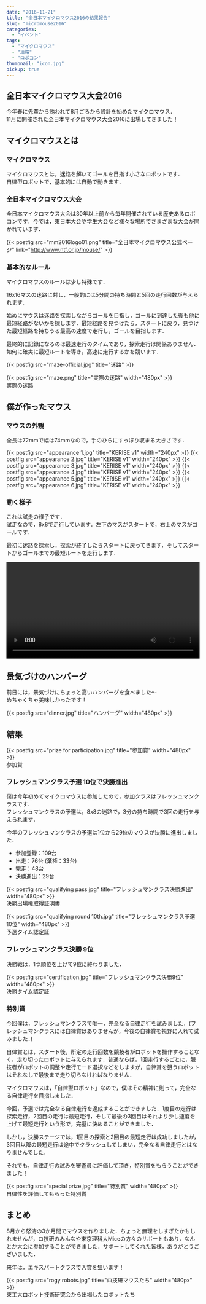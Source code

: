 ```yaml
---
date: "2016-11-21"
title: "全日本マイクロマウス2016の結果報告"
slug: "micromouse2016"
categories:
  - "イベント"
tags:
  - "マイクロマウス"
  - "迷路"
  - "ロボコン"
thumbnail: "icon.jpg"
pickup: true
---
```


## 全日本マイクロマウス大会2016

今年春に先輩から誘われて8月ごろから設計を始めたマイクロマウス．  
11月に開催された全日本マイクロマウス大会2016に出場してきました！

<!--more-->

## マイクロマウスとは

### マイクロマウス

マイクロマウスとは，迷路を解いてゴールを目指す小さなロボットです．  
自律型ロボットで，基本的には自動で動きます．

### 全日本マイクロマウス大会

全日本マイクロマウス大会は30年以上前から毎年開催されている歴史あるロボコンです．今では，東日本大会や学生大会など様々な場所でさまざまな大会が開かれています．

{{< postfig src="mm2016logo01.png" title="全日本マイクロマウス公式ページ" link="http://www.ntf.or.jp/mouse/" >}}



### 基本的なルール

マイクロマウスのルールは少し特殊です．

16x16マスの迷路に対し，一般的には5分間の持ち時間と5回の走行回数が与えられます．

始めにマウスは迷路を探索しながらゴールを目指し，ゴールに到達した後も他に最短経路がないかを探します．最短経路を見つけたら，スタートに戻り，見つけた最短経路を持ちうる最高の速度で走行し，ゴールを目指します．

最終的に記録になるのは最速走行のタイムであり，探索走行は関係ありません．如何に確実に最短ルートを導き，高速に走行するかを競います．

{{< postfig src="maze-official.jpg" title="迷路" >}}

{{< postfig src="maze.png" title="実際の迷路" width="480px" >}}  
実際の迷路

## 僕が作ったマウス

### マウスの外観

全長は72mmで幅は74mmなので，手のひらにすっぽり収まる大きさです．

{{< postfig src="appearance 1.jpg" title="KERISE v1" width="240px" >}}
{{< postfig src="appearance 2.jpg" title="KERISE v1" width="240px" >}}
{{< postfig src="appearance 3.jpg" title="KERISE v1" width="240px" >}}
{{< postfig src="appearance 4.jpg" title="KERISE v1" width="240px" >}}
{{< postfig src="appearance 5.jpg" title="KERISE v1" width="240px" >}}
{{< postfig src="appearance 6.jpg" title="KERISE v1" width="240px" >}}


### 動く様子

これは試走の様子です．  
試走なので，8x8で走行しています．左下のマスがスタートで，右上のマスがゴールです．

最初に迷路を探索し，探索が終了したらスタートに戻ってきます．そしてスタートからゴールまでの最短ルートを走行します．

<div class="video"><video src="micromouse.mp4" width="100%" controls loop preload="metadata"></video></div>
<!--
<div class="video"><iframe width="560" height="315" src="https://www.youtube.com/embed/yZ6KSnH-7Ik" frameborder="0" allowfullscreen></iframe></div>
-->

## 景気づけのハンバーグ

前日には，景気づけにちょっと高いハンバーグを食べました～  
めちゃくちゃ美味しかったです！

{{< postfig src="dinner.jpg" title="ハンバーグ" width="480px" >}}

## 結果

{{< postfig src="prize for participation.jpg" title="参加賞" width="480px" >}}  
参加賞

### フレッシュマンクラス予選 10位で決勝進出

僕は今年初めてマイクロマウスに参加したので，参加クラスはフレッシュマンクラスです．  
フレッシュマンクラスの予選は，8x8の迷路で，3分の持ち時間で3回の走行を与えられます．

今年のフレッシュマンクラスの予選は1位から29位のマウスが決勝に進出しました．

  * 参加登録：109台
  * 出走：76台 (棄権：33台)
  * 完走：48台
  * 決勝進出：29台

{{< postfig src="qualifying pass.jpg" title="フレッシュマンクラス決勝進出" width="480px" >}}  
決勝出場権取得証明書

{{< postfig src="qualifying round 10th.jpg" title="フレッシュマンクラス予選10位" width="480px" >}}  
予選タイム認定証

### フレッシュマンクラス決勝 9位

決勝戦は，1つ順位を上げて9位に終わりました．

{{< postfig src="certification.jpg" title="フレッシュマンクラス決勝9位" width="480px" >}}  
決勝タイム認定証

### 特別賞

今回僕は，フレッシュマンクラスで唯一，完全なる自律走行を試みました．(フレッシュマンクラスには自律賞はありませんが，今後の自律賞を視野に入れて試みました．)

自律賞とは，スタート後，所定の走行回数を競技者がロボットを操作することなく，走り切ったロボットに与えられます．普通ならば，1回走行するごとに，競技者がロボットの調整や走行モード選択などをしますが，自律賞を狙うロボットはそれなしで最後まで走り切らなければなりません．

マイクロマウスは，「自律型ロボット」なので，僕はその精神に則って，完全なる自律走行を目指しました．

今回，予選では完全なる自律走行を達成することができました．1度目の走行は探索走行，2回目の走行は最短走行，そして最後の3回目はそれより少し速度を上げて最短走行という形で，完璧に決めることができました．

しかし，決勝ステージでは，1回目の探索と2回目の最短走行は成功しましたが，3回目以降の最短走行は途中でクラッシュしてしまい，完全なる自律走行とはなりませんでした．

それでも，自律走行の試みを審査員に評価して頂き，特別賞をもらうことができました！

{{< postfig src="special prize.jpg" title="特別賞" width="480px" >}}  
自律性を評価してもらった特別賞

## まとめ

8月から怒涛の3か月間でマウスを作りました．ちょっと無理をしすぎたかもしれませんが，ロ技研のみんなや東京理科大Miceの方々のサポートもあり，なんとか大会に参加することができました．サポートしてくれた皆様，ありがとうございました．

来年は，エキスパートクラスで入賞を狙います！

{{< postfig src="rogy robots.jpg" title="ロ技研マウスたち" width="480px" >}}  
東工大ロボット技術研究会から出場したロボットたち

